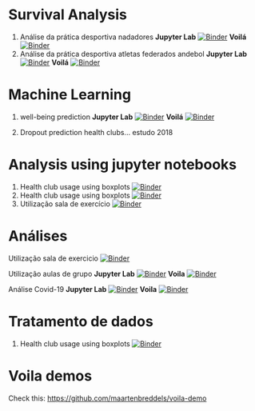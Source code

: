 # Survival Analysis 
1. Análise da prática desportiva nadadores __Jupyter Lab__ [![Binder](https://mybinder.org/badge_logo.svg)](https://mybinder.org/v2/gh/pesobreiro/jupyternotebooks/master?filepath=analysis/survivalAnalysisSwimmers.ipynb) __Voilá__ [![Binder](https://mybinder.org/badge_logo.svg)](https://mybinder.org/v2/gh/pesobreiro/jupyternotebooks/master?urlpath=voila/render/analysis/survivalAnalysisSwimmers.ipynb)
2. Análise da prática desportiva atletas federados andebol __Jupyter Lab__ [![Binder](https://mybinder.org/badge_logo.svg)](https://mybinder.org/v2/gh/pesobreiro/jupyternotebooks/master?filepath=analysis/survivalAnalysisHandballPlayers.ipynb) __Voilá__ [![Binder](https://mybinder.org/badge_logo.svg)](https://mybinder.org/v2/gh/pesobreiro/jupyternotebooks/master?urlpath=voila/render/analysis/survivalAnalysisHandballPlayers.ipynb)

# Machine Learning
1. well-being prediction __Jupyter Lab__ [![Binder](https://mybinder.org/badge_logo.svg)](https://mybinder.org/v2/gh/pesobreiro/jupyternotebooks/master?filepath=analysis/wellbeingPrediction.ipynb) __Voilá__ [![Binder](https://mybinder.org/badge_logo.svg)](https://mybinder.org/v2/gh/pesobreiro/jupyternotebooks/master?urlpath=voila/render/analysis/wellbeingPrediction.ipynb)

2. Dropout prediction health clubs... estudo 2018

# Analysis using jupyter notebooks
1. Health club usage using boxplots [![Binder](https://mybinder.org/badge_logo.svg)](https://mybinder.org/v2/gh/pesobreiro/jupyternotebooks/master?filepath=analysis/1.salaExercicio_analise.ipynb)
2. Health club usage using boxplots [![Binder](https://mybinder.org/badge_logo.svg)](https://mybinder.org/v2/gh/pesobreiro/jupyternotebooks/master?filepath=analysis/1.tratamento.ipynb)
3. Utilização sala de exercício [![Binder](https://mybinder.org/badge_logo.svg)](https://mybinder.org/v2/gh/pesobreiro/jupyternotebooks/master?filepath=analysis/2.salaExercicio.ipynb)

# Análises
Utilização sala de exercicio [![Binder](https://mybinder.org/badge_logo.svg)](https://mybinder.org/v2/gh/pesobreiro/jupyternotebooks/master?urlpath=voila/render/analysis/1.salaExercicio_analise.ipynb)

Utilização aulas de grupo __Jupyter Lab__ [![Binder](https://mybinder.org/badge_logo.svg)](https://mybinder.org/v2/gh/pesobreiro/jupyternotebooks/master?filepath=analysis/2.aulasGrupo_analise.ipynb) __Voila__ [![Binder](https://mybinder.org/badge_logo.svg)](https://mybinder.org/v2/gh/pesobreiro/jupyternotebooks/master?urlpath=voila/render/analysis/2.aulasGrupo_analise.ipynb)

Análise Covid-19 __Jupyter Lab__ [![Binder](https://mybinder.org/badge_logo.svg)](https://mybinder.org/v2/gh/pesobreiro/jupyternotebooks/master?filepath=analysis/analysis/Covid-19.ipynb) __Voila__ [![Binder](https://mybinder.org/badge_logo.svg)](https://mybinder.org/v2/gh/pesobreiro/jupyternotebooks/master?urlpath=voila/render/analysis/Covid-19.ipynb)

# Tratamento de dados
1. Health club usage using boxplots [![Binder](https://mybinder.org/badge_logo.svg)](https://mybinder.org/v2/gh/pesobreiro/jupyternotebooks/master?filepath=analysis/1.tratamento.ipynb)


# Voila demos
Check this: https://github.com/maartenbreddels/voila-demo
